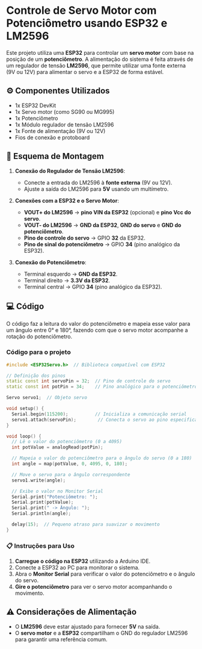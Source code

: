 # Controle de Servo Motor com Potenciômetro usando ESP32 e LM2596

Este projeto utiliza uma **ESP32** para controlar um **servo motor** com base na posição de um **potenciômetro**. A alimentação do sistema é feita através de um regulador de tensão **LM2596**, que permite utilizar uma fonte externa (9V ou 12V) para alimentar o servo e a ESP32 de forma estável.

## ⚙️ Componentes Utilizados

- 1x ESP32 DevKit
- 1x Servo motor (como SG90 ou MG995)
- 1x Potenciômetro
- 1x Módulo regulador de tensão LM2596
- 1x Fonte de alimentação (9V ou 12V)
- Fios de conexão e protoboard

## 📐 Esquema de Montagem

1. **Conexão do Regulador de Tensão LM2596**:
   - Conecte a entrada do LM2596 à **fonte externa** (9V ou 12V).
   - Ajuste a saída do LM2596 para **5V** usando um multímetro.

2. **Conexões com a ESP32 e o Servo Motor**:
   - **VOUT+ do LM2596** → **pino VIN da ESP32** (opcional) e **pino Vcc do servo**.
   - **VOUT- do LM2596** → **GND da ESP32**, **GND do servo** e **GND do potenciômetro**.
   - **Pino de controle do servo** → GPIO **32** da ESP32.
   - **Pino de sinal do potenciômetro** → GPIO **34** (pino analógico da ESP32).

3. **Conexão do Potenciômetro**:
   - Terminal esquerdo → **GND da ESP32**.
   - Terminal direito → **3.3V da ESP32**.
   - Terminal central → GPIO **34** (pino analógico da ESP32).

## 💻 Código

O código faz a leitura do valor do potenciômetro e mapeia esse valor para um ângulo entre 0° e 180°, fazendo com que o servo motor acompanhe a rotação do potenciômetro.

### Código para o projeto

```cpp
#include <ESP32Servo.h>  // Biblioteca compatível com ESP32

// Definição dos pinos
static const int servoPin = 32;  // Pino de controle do servo
static const int potPin = 34;    // Pino analógico para o potenciômetro

Servo servo1;  // Objeto servo

void setup() {
  Serial.begin(115200);          // Inicializa a comunicação serial
  servo1.attach(servoPin);        // Conecta o servo ao pino especificado
}

void loop() {
  // Lê o valor do potenciômetro (0 a 4095)
  int potValue = analogRead(potPin);  

  // Mapeia o valor do potenciômetro para o ângulo do servo (0 a 180)
  int angle = map(potValue, 0, 4095, 0, 180);

  // Move o servo para o ângulo correspondente
  servo1.write(angle);

  // Exibe o valor no Monitor Serial
  Serial.print("Potenciômetro: ");
  Serial.print(potValue);
  Serial.print(" -> Ângulo: ");
  Serial.println(angle);

  delay(15);  // Pequeno atraso para suavizar o movimento
}
```

### 📋 Instruções para Uso

1. **Carregue o código na ESP32** utilizando a Arduino IDE.
2. Conecte a ESP32 ao PC para monitorar o sistema.
3. Abra o **Monitor Serial** para verificar o valor do potenciômetro e o ângulo do servo.
4. **Gire o potenciômetro** para ver o servo motor acompanhando o movimento.

## ⚠️ Considerações de Alimentação

- O **LM2596** deve estar ajustado para fornecer **5V** na saída.
- O **servo motor** e a **ESP32** compartilham o GND do regulador LM2596 para garantir uma referência comum.


